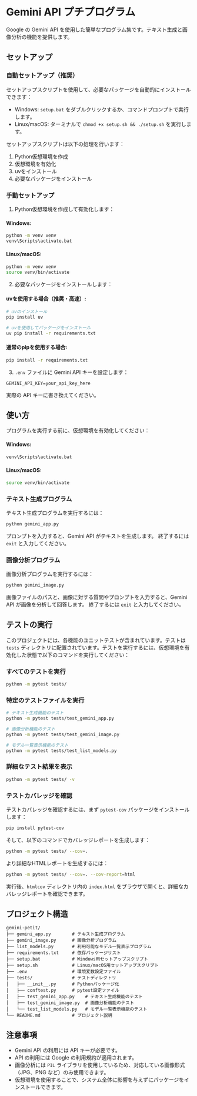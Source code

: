 # Gemini API プチプログラム

Google の Gemini API を使用した簡単なプログラム集です。テキスト生成と画像分析の機能を提供します。

## セットアップ

### 自動セットアップ（推奨）

セットアップスクリプトを使用して、必要なパッケージを自動的にインストールできます：

- Windows: `setup.bat` をダブルクリックするか、コマンドプロンプトで実行します。
- Linux/macOS: ターミナルで `chmod +x setup.sh && ./setup.sh` を実行します。

セットアップスクリプトは以下の処理を行います：
1. Python仮想環境を作成
2. 仮想環境を有効化
3. uvをインストール
4. 必要なパッケージをインストール

### 手動セットアップ

1. Python仮想環境を作成して有効化します：

#### Windows:
```bash
python -m venv venv
venv\Scripts\activate.bat
```

#### Linux/macOS:
```bash
python -m venv venv
source venv/bin/activate
```

2. 必要なパッケージをインストールします：

#### uvを使用する場合（推奨・高速）:

```bash
# uvのインストール
pip install uv

# uvを使用してパッケージをインストール
uv pip install -r requirements.txt
```

#### 通常のpipを使用する場合:

```bash
pip install -r requirements.txt
```

3. `.env` ファイルに Gemini API キーを設定します：

```
GEMINI_API_KEY=your_api_key_here
```

実際の API キーに書き換えてください。

## 使い方

プログラムを実行する前に、仮想環境を有効化してください：

#### Windows:
```bash
venv\Scripts\activate.bat
```

#### Linux/macOS:
```bash
source venv/bin/activate
```

### テキスト生成プログラム

テキスト生成プログラムを実行するには：

```bash
python gemini_app.py
```

プロンプトを入力すると、Gemini API がテキストを生成します。
終了するには `exit` と入力してください。

### 画像分析プログラム

画像分析プログラムを実行するには：

```bash
python gemini_image.py
```

画像ファイルのパスと、画像に対する質問やプロンプトを入力すると、Gemini API が画像を分析して回答します。
終了するには `exit` と入力してください。

## テストの実行

このプロジェクトには、各機能のユニットテストが含まれています。テストは `tests` ディレクトリに配置されています。テストを実行するには、仮想環境を有効化した状態で以下のコマンドを実行してください：

### すべてのテストを実行

```bash
python -m pytest tests/
```

### 特定のテストファイルを実行

```bash
# テキスト生成機能のテスト
python -m pytest tests/test_gemini_app.py

# 画像分析機能のテスト
python -m pytest tests/test_gemini_image.py

# モデル一覧表示機能のテスト
python -m pytest tests/test_list_models.py
```

### 詳細なテスト結果を表示

```bash
python -m pytest tests/ -v
```

### テストカバレッジを確認

テストカバレッジを確認するには、まず `pytest-cov` パッケージをインストールします：

```bash
pip install pytest-cov
```

そして、以下のコマンドでカバレッジレポートを生成します：

```bash
python -m pytest tests/ --cov=.
```

より詳細なHTMLレポートを生成するには：

```bash
python -m pytest tests/ --cov=. --cov-report=html
```

実行後、`htmlcov` ディレクトリ内の `index.html` をブラウザで開くと、詳細なカバレッジレポートを確認できます。

## プロジェクト構造

```
gemini-petit/
├── gemini_app.py        # テキスト生成プログラム
├── gemini_image.py      # 画像分析プログラム
├── list_models.py       # 利用可能なモデル一覧表示プログラム
├── requirements.txt     # 依存パッケージリスト
├── setup.bat            # Windows用セットアップスクリプト
├── setup.sh             # Linux/macOS用セットアップスクリプト
├── .env                 # 環境変数設定ファイル
├── tests/               # テストディレクトリ
│   ├── __init__.py      # Pythonパッケージ化
│   ├── conftest.py      # pytest設定ファイル
│   ├── test_gemini_app.py    # テキスト生成機能のテスト
│   ├── test_gemini_image.py  # 画像分析機能のテスト
│   └── test_list_models.py   # モデル一覧表示機能のテスト
└── README.md            # プロジェクト説明
```

## 注意事項

- Gemini API の利用には API キーが必要です。
- API の利用には Google の利用規約が適用されます。
- 画像分析には `PIL` ライブラリを使用しているため、対応している画像形式（JPG、PNG など）のみ使用できます。
- 仮想環境を使用することで、システム全体に影響を与えずにパッケージをインストールできます。 